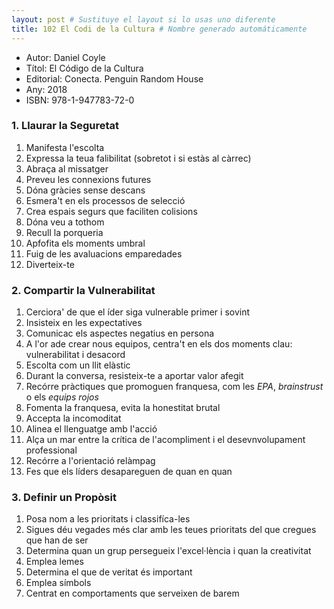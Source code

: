 ```yaml
---
layout: post # Sustituye el layout si lo usas uno diferente
title: 102 El Codi de la Cultura # Nombre generado automáticamente
---
```


- Autor: Daniel Coyle
- Títol: El Código de la Cultura
- Editorial: Conecta. Penguin Random House
- Any: 2018
- ISBN: 978-1-947783-72-0

### 1. Llaurar la Seguretat

01. Manifesta l'escolta
02. Expressa la teua falibilitat (sobretot i si estàs al càrrec)
03. Abraça al missatger
04. Preveu les connexions futures
05. Dóna gràcies sense descans
06. Esmera't en els processos de selecció
07. Crea espais segurs que faciliten colisions
09. Dóna veu a tothom
10. Recull la porqueria
11. Apfofita els moments umbral
12. Fuig de les avaluacions emparedades
13. Diverteix-te

### 2. Compartir la Vulnerabilitat

01. Cerciora' de que el íder siga vulnerable primer i sovint
02. Insisteix en les expectatives
03. Comunicac els aspectes negatius en persona
04. A l'or ade crear nous equipos, centra't en els dos moments clau: vulnerabilitat i desacord
05. Escolta com un llit elàstic
06. Durant la conversa, resisteix-te a aportar valor afegit
07. Recórre pràctiques que promoguen franquesa, com les *EPA*, *brainstrust* o els *equips rojos*
08. Fomenta la franquesa, evita la honestitat brutal
09. Accepta la incomoditat
10. Alinea el llenguatge amb l'acció
11. Alça un mar entre la crítica de l'acompliment i el desevnvolupament professional
12. Recórre a l'orientació relàmpag
13. Fes que els líders desapareguen de quan en quan

### 3. Definir un Propòsit

01. Posa nom a les prioritats i classifíca-les
02. Sigues déu vegades més clar amb les teues prioritats del que cregues que han de ser
03. Determina quan un grup persegueix l'excel·lència i quan la creativitat
04. Emplea lemes
05. Determina el que de veritat és important
06. Emplea símbols
07. Centrat en comportaments que serveixen de barem

